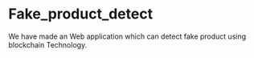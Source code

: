 # Fake_product_detect
We have made an Web application which can detect fake product using blockchain Technology.
